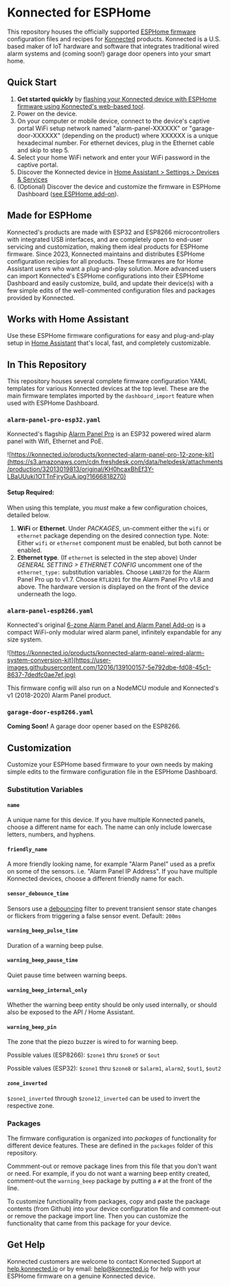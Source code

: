 # Konnected for ESPHome
This repository houses the officially supported [ESPHome firmware](https://esphome.io) configuration files and recipes for [Konnected](https://konnected.io)
products. Konnected is a U.S. based maker of IoT hardware and software that integrates traditional wired alarm systems and (coming soon!) garage door
openers into your smart home.

## Quick Start
1. **Get started quickly** by [flashing your Konnected device with ESPHome firmware using Konnected's web-based tool](https://install.konnected.io/esphome).
1. Power on the device.
1. On your computer or mobile device, connect to the device's captive portal WiFi setup network named "alarm-panel-XXXXXX" or "garage-door-XXXXXX" (depending on the product) where XXXXXX is a unique hexadecimal number. For ethernet devices, plug in the Ethernet cable and skip to step 5.
1. Select your home WiFi network and enter your WiFi password in the captive portal.
1. Discover the Konnected device in [Home Assistant > Settings > Devices & Services](https://my.home-assistant.io/redirect/integrations)
1. (Optional) Discover the device and customize the firmware in ESPHome Dashboard ([see ESPHome add-on](https://my.home-assistant.io/redirect/supervisor_store/)).

## Made for ESPHome
Konnected's products are made with ESP32 and ESP8266 microcontrollers with integrated USB interfaces, and are completely open to end-user servicing and customization, making them ideal products for ESPHome firmware. Since 2023, Konnected maintains and distributes ESPHome configuration recipies for all products. These firmwares are for Home Assistant users who want a plug-and-play solution. More advanced users can import Konnected's ESPHome configurations into their ESPHome Dashboard and easily customize, build, and update their device(s) with a few simple edits of the well-commented configuration files and packages provided by Konnected.

## Works with Home Assistant
Use these ESPHome firmware configurations for easy and plug-and-play setup in [Home Assistant](https://home-assistant.io) that's local, fast, and completely customizable.

## In This Repository
This repository houses several complete firmware configuration YAML templates for various Konnected devices at the top level. These are the main firmware templates imported by the `dashboard_import` feature when used with ESPHome Dashboard.

### `alarm-panel-pro-esp32.yaml`
Konnected's flagship [Alarm Panel Pro](https://konnected.io/products/konnected-alarm-panel-pro-12-zone-kit) is an ESP32 powered wired alarm panel with Wifi, Ethernet and PoE.

![https://konnected.io/products/konnected-alarm-panel-pro-12-zone-kit](https://s3.amazonaws.com/cdn.freshdesk.com/data/helpdesk/attachments/production/32013019813/original/KH0hcaxBhEf3Y-LBaUUuki1OTTnFjryGuA.jpg?1666818270)

#### Setup Required:
When using this template, you _must_ make a few configuration choices, detailed below.
1. **WiFi** or **Ethernet**. Under _PACKAGES_, un-comment either the `wifi` or `ethernet` package depending on the desired connection type. Note: Either `wifi` or `ethernet` component must be enabled, but both cannot be enabled.
1. **Ethernet type**. (If `ethernet` is selected in the step above) Under _GENERAL SETTING > ETHERNET CONFIG_ uncomment one of the `ethernet_type:` substitution variables. Choose `LAN8720` for the Alarm Panel Pro up to v1.7. Choose `RTL8201` for the Alarm Panel Pro v1.8 and above. The hardware version is displayed on the front of the device underneath the logo.

### `alarm-panel-esp8266.yaml`
Konnected's original [6-zone Alarm Panel and Alarm Panel Add-on](https://konnected.io/products/konnected-alarm-panel-wired-alarm-system-conversion-kit) is a compact WiFi-only modular wired alarm panel, infinitely expandable for any size system.

![https://konnected.io/products/konnected-alarm-panel-wired-alarm-system-conversion-kit](https://user-images.githubusercontent.com/12016/139100157-5e792dbe-fd08-45c1-8637-7dedfc0ae7ef.jpg)

This firmware config will also run on a NodeMCU module and Konnected's v1 (2018-2020) Alarm Panel product.


### `garage-door-esp8266.yaml`
**__Coming Soon!__** A garage door opener based on the ESP8266.

## Customization

Customize your ESPHome based firmware to your own needs by making simple edits to the firmware configuration file in the ESPHome Dashboard.

### Substitution Variables

#### `name`
A unique name for this device. If you have multiple Konnected panels, choose a different name for each. The name can only include lowercase letters, numbers, and hyphens.

#### `friendly_name`
A more friendly looking name, for example "Alarm Panel" used as a prefix on some of the sensors. i.e. "Alarm Panel IP Address". If you have multiple Konnected devices, choose a different friendly name for each.

#### `sensor_debounce_time`
Sensors use a [debouncing](https://esphome.io/components/binary_sensor/gpio.html#debouncing-values) filter to prevent transient sensor state changes or flickers from triggering a false sensor event. Default: `200ms`

#### `warning_beep_pulse_time`
Duration of a warning beep pulse. 

#### `warning_beep_pause_time`
Quiet pause time between warning beeps.

#### `warning_beep_internal_only`
Whether the warning beep entity should be only used internally, or should also be exposed to the API / Home Assistant. 

#### `warning_beep_pin`
The zone that the piezo buzzer is wired to for warning beep.

Possible values (ESP8266): `$zone1` thru `$zone5` or `$out`

Possible values (ESP32): `$zone1` thru `$zone8` or `$alarm1`, `alarm2`, `$out1`, `$out2`

#### `zone_inverted`
`$zone1_inverted` through `$zone12_inverted` can be used to invert the respective zone.

### Packages
The firmware configuration is organized into _packages_ of functionality for different device features. These are defined in the `packages` folder of this repository.

Commment-out or remove package lines from this file that you don't want or need. For example, if you do not want a warning beep entity created, comment-out the `warning_beep` package by putting a `#` at the front of the line.

To customize functionality from packages, copy and paste the package contents (from Github) into your device configuration file and comment-out or remove the package import line. Then you can customize the functionality that came from this package for your device.

## Get Help
Konnected customers are welcome to contact Konnected Support at [help.konnected.io](https://help.konnected.io) or by email: [help@konnected.io](mailto://help@konnected.io) for help with your ESPHome firmware on a genuine Konnected device.